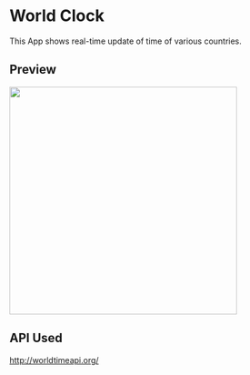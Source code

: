 # World Clock

This App shows real-time update of time of various countries.

## Preview
<img src="https://github.com/DGgrx/World-Clock-App/blob/master/Preview.gif" height="400" />

## API Used

<http://worldtimeapi.org/>




